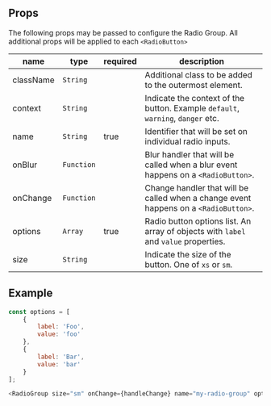 ## Props

The following props may be passed to configure the Radio Group. All additional props will be applied to each `<RadioButton>`

| name      | type       | required | description                                                                          |
| --------- | ---------- | -------- | ------------------------------------------------------------------------------------ |
| className | `String`   |          | Additional class to be added to the outermost element.                               |
| context   | `String`   |          | Indicate the context of the button. Example `default`, `warning`, `danger` etc.      |
| name      | `String`   | true     | Identifier that will be set on individual radio inputs.                              |
| onBlur    | `Function` |          | Blur handler that will be called when a blur event happens on a `<RadioButton>`.     |
| onChange  | `Function` |          | Change handler that will be called when a change event happens on a `<RadioButton>`. |
| options   | `Array`    | true     | Radio button options list. An array of objects with `label` and `value` properties.  |
| size      | `String`   |          | Indicate the size of the button. One of `xs` or `sm`.                                |

## Example

```javascript
const options = [
    {
        label: 'Foo',
        value: 'foo'
    },
    {
        label: 'Bar',
        value: 'bar'
    }
];

<RadioGroup size="sm" onChange={handleChange} name="my-radio-group" options={options} />;
```
